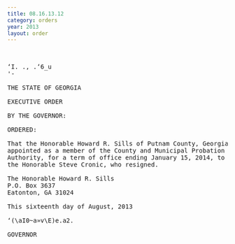 ```yaml
---
title: 08.16.13.12
category: orders
year: 2013
layout: order
---
```


<pre> 

‘I. ., .‘6_u
'-

THE STATE OF GEORGIA

EXECUTIVE ORDER

BY THE GOVERNOR:

ORDERED:

That the Honorable Howard R. Sills of Putnam County, Georgia, is
appointed as a member of the County and Municipal Probation
Authority, for a term of office ending January 15, 2014, to succeed
the Honorable Steve Cronic, who resigned.

The Honorable Howard R. Sills
P.O. Box 3637
Eatonton, GA 31024

This sixteenth day of August, 2013

‘(\aI0~a»v\E)e.a2.

GOVERNOR

</pre>
